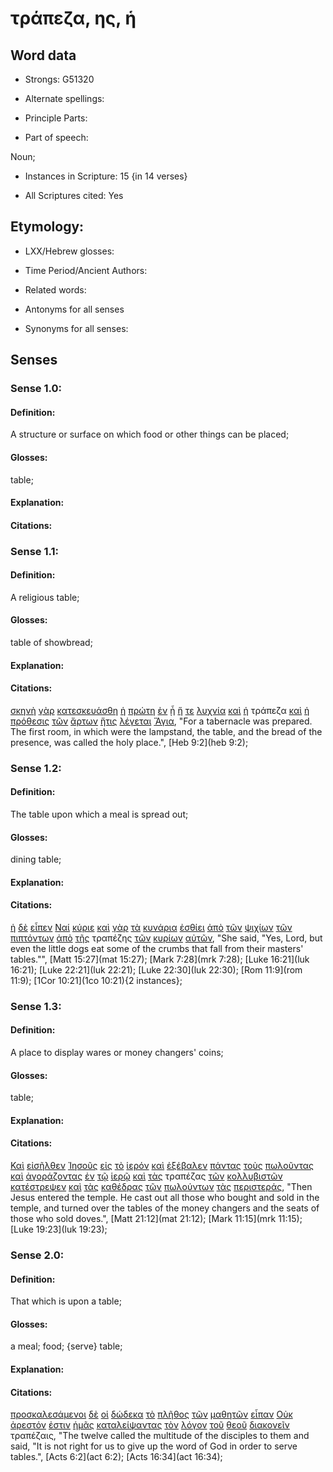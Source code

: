 # τράπεζα, ης, ἡ 

<!-- Status: S2=NeedsReview -->
<!-- Lexica used for edits: BDAG, FFM, LN, A-S -->

## Word data

* Strongs: G51320

* Alternate spellings:

* Principle Parts: 

* Part of speech: 

Noun;

* Instances in Scripture: 15 {in 14 verses}

* All Scriptures cited: Yes

## Etymology: 

* LXX/Hebrew glosses: 

* Time Period/Ancient Authors: 

* Related words: 

* Antonyms for all senses

* Synonyms for all senses: 

## Senses 

### Sense 1.0:

#### Definition: 

A structure or surface on which food or other things can be placed;

#### Glosses:

table;

#### Explanation:

#### Citations:

### Sense 1.1:

#### Definition: 

A religious table;

#### Glosses:

table of showbread;

#### Explanation:

#### Citations:

[σκηνὴ](../G46330/01.md) [γὰρ](../G10630/01.md) [κατεσκευάσθη](../G26800/01.md) [ἡ](../G35880/01.md) [πρώτη](../G44130/01.md) [ἐν](../G17220/01.md) [ᾗ](../G37390/01.md) [ἥ](../G35880/01.md) [τε](../G50370/01.md) [λυχνία](../G30870/01.md) [καὶ](../G25320/01.md) [ἡ](../G35880/01.md) τράπεζα [καὶ](../G25320/01.md) [ἡ](../G35880/01.md) [πρόθεσις](../G42860/01.md) [τῶν](../G35880/01.md) [ἄρτων](../G07400/01.md) [ἥτις](../G37480/01.md) [λέγεται](../G30040/01.md) [Ἅγια](../G00400/01.md), 
"For a tabernacle was prepared. The first room, in which were the lampstand, the table, and the bread of the presence, was called the holy place.", 
[Heb 9:2](heb 9:2);  

### Sense 1.2:

#### Definition: 

The table upon which a meal is spread out;

#### Glosses:

dining table;

#### Explanation:

#### Citations:

[ἡ](../G35880/01.md) [δὲ](../G11610/01.md) [εἶπεν](../G30040/01.md) [Ναί](../G34830/01.md) [κύριε](../G29620/01.md) [καὶ](../G25320/01.md) [γὰρ](../G10630/01.md) [τὰ](../G35880/01.md) [κυνάρια](../G29520/01.md) [ἐσθίει](../G20680/01.md) [ἀπὸ](../G05750/01.md) [τῶν](../G35880/01.md) [ψιχίων](../G55890/01.md) [τῶν](../G35880/01.md) [πιπτόντων](../G40980/01.md) [ἀπὸ](../G05750/01.md) [τῆς](../G35880/01.md) τραπέζης [τῶν](../G35880/01.md) [κυρίων](../G29620/01.md) [αὐτῶν](../G08460/01.md), 
"She said, "Yes, Lord, but even the little dogs eat some of the crumbs that fall from their masters' tables."", 
[Matt 15:27](mat 15:27);  [Mark 7:28](mrk 7:28);  [Luke 16:21](luk 16:21);  [Luke 22:21](luk 22:21);  [Luke 22:30](luk 22:30);  [Rom 11:9](rom 11:9);  [1Cor 10:21](1co 10:21){2 instances};  

### Sense 1.3:

#### Definition: 

A place to display wares or money changers' coins;

#### Glosses:

table;

#### Explanation:

#### Citations:

[Καὶ](../G25320/01.md) [εἰσῆλθεν](../G15250/01.md) [Ἰησοῦς](../G24240/01.md) [εἰς](../G15190/01.md) [τὸ](../G35880/01.md) [ἱερόν](../G24110/01.md) [καὶ](../G25320/01.md) [ἐξέβαλεν](../G15440/01.md) [πάντας](../G39560/01.md) [τοὺς](../G35880/01.md) [πωλοῦντας](../G44530/01.md) [καὶ](../G25320/01.md) [ἀγοράζοντας](../G00590/01.md) [ἐν](../G17220/01.md) [τῷ](../G35880/01.md) [ἱερῷ](../G24110/01.md) [καὶ](../G25320/01.md) [τὰς](../G35880/01.md) τραπέζας [τῶν](../G35880/01.md) [κολλυβιστῶν](../G28550/01.md) [κατέστρεψεν](../G26900/01.md) [καὶ](../G25320/01.md) [τὰς](../G35880/01.md) [καθέδρας](../G25150/01.md) [τῶν](../G35880/01.md) [πωλούντων](../G44530/01.md) [τὰς](../G35880/01.md) [περιστεράς](../G40580/01.md), 
"Then Jesus entered the temple. He cast out all those who bought and sold in the temple, and turned over the tables of the money changers and the seats of those who sold doves.", 
[Matt 21:12](mat 21:12);  [Mark 11:15](mrk 11:15);  [Luke 19:23](luk 19:23);  

### Sense 2.0:

#### Definition: 

That which is upon a table;

#### Glosses:

a meal; food; {serve} table;

#### Explanation:

#### Citations:

[προσκαλεσάμενοι](../G43410/01.md) [δὲ](../G11610/01.md) [οἱ](../G35880/01.md) [δώδεκα](../G14270/01.md) [τὸ](../G35880/01.md) [πλῆθος](../G41280/01.md) [τῶν](../G35880/01.md) [μαθητῶν](../G31010/01.md) [εἶπαν](../G30040/01.md) [Οὐκ](../G37560/01.md) [ἀρεστόν](../G07010/01.md) [ἐστιν](../G99999/01.md) [ἡμᾶς](../G14730/01.md) [καταλείψαντας](../G26410/01.md) [τὸν](../G35880/01.md) [λόγον](../G30560/01.md) [τοῦ](../G35880/01.md) [θεοῦ](../G23160/01.md) [διακονεῖν](../G12470/01.md) τραπέζαις, 
"The twelve called the multitude of the disciples to them and said, "It is not right for us to give up the word of God in order to serve tables.", 
[Acts 6:2](act 6:2);  [Acts 16:34](act 16:34);  
